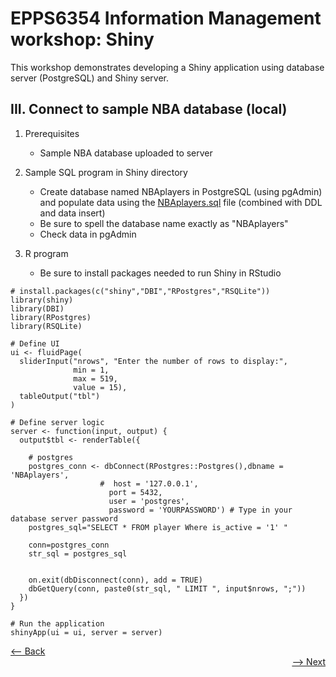 # EPPS6354 Information Management workshop: Shiny

This workshop demonstrates developing a Shiny application using database server (PostgreSQL) and Shiny server.

## III. Connect to sample NBA database (local)

1. Prerequisites
    * Sample NBA database uploaded to server

2. Sample SQL program in Shiny directory

    * Create database named NBAplayers in PostgreSQL (using pgAdmin) and populate data using the [NBAplayers.sql](https://github.com/datageneration/informationmanagement/blob/master/workshop/Shiny/NBAplayers.sql?raw=true) file (combined with DDL and data insert) 
    * Be sure to spell the database name exactly as "NBAplayers"
    * Check data in pgAdmin

3. R program

   - Be sure to install packages needed to run Shiny in RStudio  
```
# install.packages(c("shiny","DBI","RPostgres","RSQLite"))
library(shiny)
library(DBI)
library(RPostgres)
library(RSQLite)

# Define UI
ui <- fluidPage(
  sliderInput("nrows", "Enter the number of rows to display:",
              min = 1,
              max = 519,
              value = 15),
  tableOutput("tbl")
)

# Define server logic 
server <- function(input, output) {
  output$tbl <- renderTable({

    # postgres
    postgres_conn <- dbConnect(RPostgres::Postgres(),dbname = 'NBAplayers', 
                    #  host = '127.0.0.1',
                      port = 5432, 
                      user = 'postgres',
                      password = 'YOURPASSWORD') # Type in your database server password
    postgres_sql="SELECT * FROM player Where is_active = '1' "

    conn=postgres_conn
    str_sql = postgres_sql
    
    
    on.exit(dbDisconnect(conn), add = TRUE)
    dbGetQuery(conn, paste0(str_sql, " LIMIT ", input$nrows, ";"))
  })
}

# Run the application 
shinyApp(ui = ui, server = server)

```
<div align="left"><a href="https://github.com/datageneration/informationmanagement/blob/master/workshop/Shiny/2-connect_PostgreSQL.md"><-- Back</a></div>
<div align="right"><a href="https://github.com/datageneration/informationmanagement/blob/master/workshop/Shiny/4-export_SQLite.md">--> Next</a></div>

